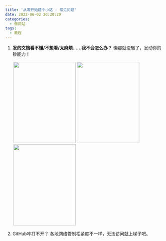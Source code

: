```yaml
---
title: '从零开始建个小站 - 常见问题'
date: 2022-06-02 20:20:20
categories:
  - 做网站
tags:
  - 教程
---
```

1. **发的文档看不懂/不想看/太麻烦……我不会怎么办？**
   懒那就没辙了，发动你的钞能力！

    <div style="float:left;border:solid 1px 000;margin:2px;"><img src="https://cdn.jsdelivr.net/gh/828767/static/images/QR-atm.png"  width="200" height="260" ></div>

    <div style="float:left;border:solid 1px 000;margin:2px;"><img src="https://cdn.jsdelivr.net/gh/828767/static/images/QR-Taobao.png" width="200" height="260" ></div>

    <div style="float:left;border:solid 1px 000;margin:2px;"><img src="https://cdn.jsdelivr.net/gh/828767/static/images/QR-QQ-260489333.png" width="200" height="260" ></div>
    <div style="float:none;clear:both;"></div>
2. GitHub咋打不开？
    各地网络管制松紧度不一样，无法访问就上梯子吧。
